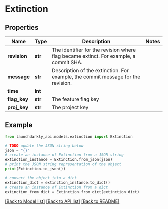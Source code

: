 # Extinction


## Properties

Name | Type | Description | Notes
------------ | ------------- | ------------- | -------------
**revision** | **str** | The identifier for the revision where flag became extinct. For example, a commit SHA. | 
**message** | **str** | Description of the extinction. For example, the commit message for the revision. | 
**time** | **int** |  | 
**flag_key** | **str** | The feature flag key | 
**proj_key** | **str** | The project key | 

## Example

```python
from launchdarkly_api.models.extinction import Extinction

# TODO update the JSON string below
json = "{}"
# create an instance of Extinction from a JSON string
extinction_instance = Extinction.from_json(json)
# print the JSON string representation of the object
print(Extinction.to_json())

# convert the object into a dict
extinction_dict = extinction_instance.to_dict()
# create an instance of Extinction from a dict
extinction_from_dict = Extinction.from_dict(extinction_dict)
```
[[Back to Model list]](../README.md#documentation-for-models) [[Back to API list]](../README.md#documentation-for-api-endpoints) [[Back to README]](../README.md)


